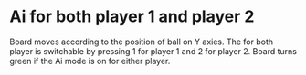 # Ai for both player 1 and player 2
Board moves according to the position of ball on Y axies. The for both player is switchable by pressing 1 for player 1 and 2 for player 2.
Board turns green if the Ai mode is on for either player.